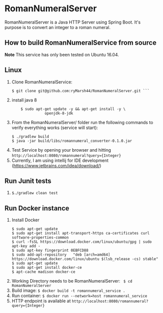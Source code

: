 # RomanNumeralServer

RomanNumeralServer is a Java HTTP Server using Spring Boot. It's purpose is to convert an integer to a roman numeral. 

## How to build RomanNumeralService from source
**Note** This service has only been tested on Ubuntu 16.04.

## Linux 
1) Clone RomanNumeralService: 
    ``` 
    $ git clone git@github.com:ryMarsh44/RomanNumeralServer.git ```
2) install java 8
    ``` 
        $ sudo apt-get update -y && apt-get install -y \
                   openjdk-8-jdk
    ```
3) From the RomanNumeralServer/ folder run the following commands to verify everything works (service will start): 
    ``` 
    $ ./gradlew build
    $ java -jar build/libs/romannumeral_converter-0.1.0.jar
    ``` 
4) Test Service by opening your browser and hitting ``http://localhost:8080/romannumeral?query={Integer}`` 
4) Currently, I am using intellij for IDE development (https://www.jetbrains.com/idea/download/) 

## Run Junit tests
1) ``` $./gradlew clean test ```
 
## Run Docker instance
1) Install Docker
    ``` 
    $ sudo apt-get update
    $ sudo apt-get install apt-transport-https ca-certificates curl software-properties-common 
    $ curl -fsSL https://download.docker.com/linux/ubuntu/gpg | sudo apt-key add -
    $ sudo apt-key fingerprint 0EBFCD88
    $ sudo add-apt-repository   "deb [arch=amd64] https://download.docker.com/linux/ubuntu $(lsb_release -cs) stable"
    $ sudo apt-get update
    $ sudo apt-get install docker-ce
    $ apt-cache madison docker-ce
    ```
2) Working Directory needs to be RomanNumeralServer: 
    ``` $ cd RomanNumeralServer```
3) Build image: 
    ``` $ docker build -t romannumeral_service . ```
4) Run container: 
    ``` $ docker run --network=host romannumeral_service ```
5) HTTP endpoint is available at ``http://localhost:8080/romannumeral?query={Integer}``